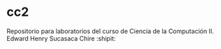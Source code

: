 # cc2
Repositorio para laboratorios del curso de Ciencia de la Computación II.
Edward Henry Sucasaca Chire :shipit:
